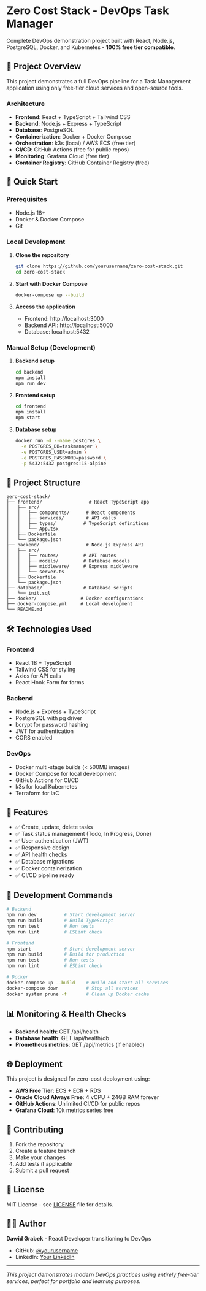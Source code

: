 # Zero Cost Stack - DevOps Task Manager

Complete DevOps demonstration project built with React, Node.js, PostgreSQL, Docker, and Kubernetes - **100% free tier compatible**.

## 🎯 Project Overview

This project demonstrates a full DevOps pipeline for a Task Management application using only free-tier cloud services and open-source tools.

### Architecture

- **Frontend**: React + TypeScript + Tailwind CSS
- **Backend**: Node.js + Express + TypeScript
- **Database**: PostgreSQL
- **Containerization**: Docker + Docker Compose
- **Orchestration**: k3s (local) / AWS ECS (free tier)
- **CI/CD**: GitHub Actions (free for public repos)
- **Monitoring**: Grafana Cloud (free tier)
- **Container Registry**: GitHub Container Registry (free)

## 🚀 Quick Start

### Prerequisites

- Node.js 18+
- Docker & Docker Compose
- Git

### Local Development

1. **Clone the repository**

   ```bash
   git clone https://github.com/yourusername/zero-cost-stack.git
   cd zero-cost-stack
   ```

2. **Start with Docker Compose**

   ```bash
   docker-compose up --build
   ```

3. **Access the application**
   - Frontend: http://localhost:3000
   - Backend API: http://localhost:5000
   - Database: localhost:5432

### Manual Setup (Development)

1. **Backend setup**

   ```bash
   cd backend
   npm install
   npm run dev
   ```

2. **Frontend setup**

   ```bash
   cd frontend
   npm install
   npm start
   ```

3. **Database setup**
   ```bash
   docker run -d --name postgres \
     -e POSTGRES_DB=taskmanager \
     -e POSTGRES_USER=admin \
     -e POSTGRES_PASSWORD=password \
     -p 5432:5432 postgres:15-alpine
   ```

## 📁 Project Structure

```
zero-cost-stack/
├── frontend/                 # React TypeScript app
│   ├── src/
│   │   ├── components/      # React components
│   │   ├── services/        # API calls
│   │   ├── types/          # TypeScript definitions
│   │   └── App.tsx
│   ├── Dockerfile
│   └── package.json
├── backend/                 # Node.js Express API
│   ├── src/
│   │   ├── routes/         # API routes
│   │   ├── models/         # Database models
│   │   ├── middleware/     # Express middleware
│   │   └── server.ts
│   ├── Dockerfile
│   └── package.json
├── database/               # Database scripts
│   └── init.sql
├── docker/                # Docker configurations
├── docker-compose.yml     # Local development
└── README.md
```

## 🛠 Technologies Used

### Frontend

- React 18 + TypeScript
- Tailwind CSS for styling
- Axios for API calls
- React Hook Form for forms

### Backend

- Node.js + Express + TypeScript
- PostgreSQL with pg driver
- bcrypt for password hashing
- JWT for authentication
- CORS enabled

### DevOps

- Docker multi-stage builds (< 500MB images)
- Docker Compose for local development
- GitHub Actions for CI/CD
- k3s for local Kubernetes
- Terraform for IaC

## 🎨 Features

- ✅ Create, update, delete tasks
- ✅ Task status management (Todo, In Progress, Done)
- ✅ User authentication (JWT)
- ✅ Responsive design
- ✅ API health checks
- ✅ Database migrations
- ✅ Docker containerization
- ✅ CI/CD pipeline ready

## 🔧 Development Commands

```bash
# Backend
npm run dev          # Start development server
npm run build        # Build TypeScript
npm run test         # Run tests
npm run lint         # ESLint check

# Frontend
npm start            # Start development server
npm run build        # Build for production
npm run test         # Run tests
npm run lint         # ESLint check

# Docker
docker-compose up --build    # Build and start all services
docker-compose down          # Stop all services
docker system prune -f       # Clean up Docker cache
```

## 📊 Monitoring & Health Checks

- **Backend health**: GET /api/health
- **Database health**: GET /api/health/db
- **Prometheus metrics**: GET /api/metrics (if enabled)

## 🌐 Deployment

This project is designed for zero-cost deployment using:

- **AWS Free Tier**: ECS + ECR + RDS
- **Oracle Cloud Always Free**: 4 vCPU + 24GB RAM forever
- **GitHub Actions**: Unlimited CI/CD for public repos
- **Grafana Cloud**: 10k metrics series free

## 🤝 Contributing

1. Fork the repository
2. Create a feature branch
3. Make your changes
4. Add tests if applicable
5. Submit a pull request

## 📄 License

MIT License - see [LICENSE](LICENSE) file for details.

## 👨‍💻 Author

**Dawid Grabek** - React Developer transitioning to DevOps

- GitHub: [@yourusername](https://github.com/yourusername)
- LinkedIn: [Your LinkedIn](https://linkedin.com/in/yourprofile)

---

_This project demonstrates modern DevOps practices using entirely free-tier services, perfect for portfolio and learning purposes._
